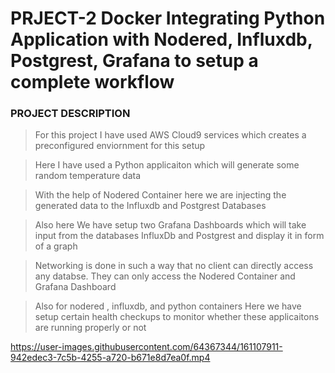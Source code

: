 # PRJECT-2 Docker Integrating Python Application with Nodered, Influxdb, Postgrest, Grafana to setup a complete workflow

### PROJECT DESCRIPTION

> For this project I have used AWS Cloud9 services which creates a preconfigured enviornment for this setup

> Here I have used a Python applicaiton which will generate some random temperature data

> With the help of Nodered Container here we are injecting the generated data to the Influxdb and Postgrest Databases

> Also here We have setup two Grafana Dashboards which will take input from the databases InfluxDb and Postgrest and display it in form of a graph

> Networking is done in such a way that no client can directly access any databse. They can only access the Nodered Container and  Grafana Dashboard

> Also for nodered , influxdb, and python containers Here we have setup certain health checkups to monitor whether these applicaitons are running properly or not

https://user-images.githubusercontent.com/64367344/161107911-942edec3-7c5b-4255-a720-b671e8d7ea0f.mp4
